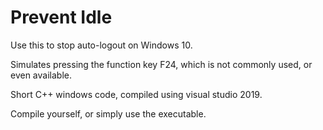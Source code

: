 # Prevent Idle

Use this to stop auto-logout on Windows 10.

Simulates pressing the function key F24, which is not commonly used, or even available.

Short C++ windows code, compiled using visual studio 2019.

Compile yourself, or simply use the executable.

